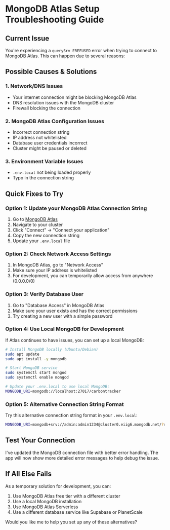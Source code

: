 # MongoDB Atlas Setup Troubleshooting Guide

## Current Issue
You're experiencing a `querySrv EREFUSED` error when trying to connect to MongoDB Atlas. This can happen due to several reasons:

## Possible Causes & Solutions

### 1. **Network/DNS Issues**
- Your internet connection might be blocking MongoDB Atlas
- DNS resolution issues with the MongoDB cluster
- Firewall blocking the connection

### 2. **MongoDB Atlas Configuration Issues**
- Incorrect connection string
- IP address not whitelisted
- Database user credentials incorrect
- Cluster might be paused or deleted

### 3. **Environment Variable Issues**
- `.env.local` not being loaded properly
- Typo in the connection string

## Quick Fixes to Try

### Option 1: Update your MongoDB Atlas Connection String

1. Go to [MongoDB Atlas](https://cloud.mongodb.com/)
2. Navigate to your cluster
3. Click "Connect" → "Connect your application"
4. Copy the new connection string
5. Update your `.env.local` file

### Option 2: Check Network Access Settings

1. In MongoDB Atlas, go to "Network Access"
2. Make sure your IP address is whitelisted
3. For development, you can temporarily allow access from anywhere (0.0.0.0/0)

### Option 3: Verify Database User

1. Go to "Database Access" in MongoDB Atlas
2. Make sure your user exists and has the correct permissions
3. Try creating a new user with a simple password

### Option 4: Use Local MongoDB for Development

If Atlas continues to have issues, you can set up a local MongoDB:

```bash
# Install MongoDB locally (Ubuntu/Debian)
sudo apt update
sudo apt install -y mongodb

# Start MongoDB service
sudo systemctl start mongod
sudo systemctl enable mongod

# Update your .env.local to use local MongoDB:
MONGODB_URI=mongodb://localhost:27017/carbontracker
```

### Option 5: Alternative Connection String Format

Try this alternative connection string format in your `.env.local`:

```bash
MONGODB_URI=mongodb+srv://admin:admin1234@cluster0.eiig6.mongodb.net/?retryWrites=true&w=majority&appName=Cluster0&ssl=true
```

## Test Your Connection

I've updated the MongoDB connection file with better error handling. The app will now show more detailed error messages to help debug the issue.

## If All Else Fails

As a temporary solution for development, you can:

1. Use MongoDB Atlas free tier with a different cluster
2. Use a local MongoDB installation
3. Use MongoDB Atlas Serverless
4. Use a different database service like Supabase or PlanetScale

Would you like me to help you set up any of these alternatives?
